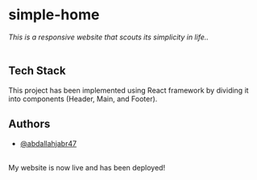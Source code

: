 # simple-home

_This is a responsive website that scouts its simplicity in life.._
<br><br>


## Tech Stack

This project has been implemented using React framework by dividing it into components (Header, Main, and Footer).


## Authors

- [@abdallahjabr47](https://www.github.com/abdallahjabr47)

<br>My website is now live and has been deployed!
